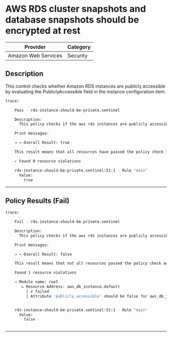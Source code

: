 # AWS RDS cluster snapshots and database snapshots should be encrypted at rest

| Provider            | Category     |
|---------------------|--------------|
| Amazon Web Services | Security     |

## Description

This control checks whether Amazon RDS instances are publicly accessible by evaluating the PubliclyAccessible field in the instance configuration item.

```bash
trace:

    Pass - rds-instance-should-be-private.sentinel

    Description:
      This policy checks if the aws rds instances are publicly accessible

    Print messages:

    → → Overall Result: true

    This result means that all resources have passed the policy check for the policy rds-instance-should-be-private.

    ✓ Found 0 resource violations

    rds-instance-should-be-private.sentinel:51:1 - Rule "main"
      Value:
        true

```

---

## Policy Results (Fail)
```bash
trace:

    Fail - rds-instance-should-be-private.sentinel

    Description:
      This policy checks if the aws rds instances are publicly accessible

    Print messages:

    → → Overall Result: false

    This result means that not all resources passed the policy check and the protected behavior is not allowed for the policy rds-instance-should-be-private.

    Found 1 resource violations

    → Module name: root
       ↳ Resource Address: aws_db_instance.default
         | ✗ failed
         | Attribute 'publicly_accessible' should be false for aws_db_instance resource. Refer to https://docs.aws.amazon.com/securityhub/latest/userguide/rds-controls.html#rds-2 for more details.


    rds-instance-should-be-private.sentinel:51:1 - Rule "main"
      Value:
        false
        
```

---